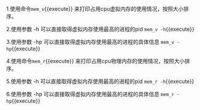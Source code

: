 1.使用命令`mem_v`{{execute}} 来打印占用cpu虚拟内存的使用情况，按照大小排序。

2.使用参数 -h 可以直接取得虚拟内存使用最高的进程的pid `mem_v -h`{{execute}} 

3.使用参数 -hp 可以直接取得虚拟内存使用最高的进程的具体信息 `mem_v -hp`{{execute}} 

4.使用命令`mem_r`{{execute}} 来打印占用cpu物理内存的使用情况，按照大小排序。

5.使用参数 -h 可以直接取得虚拟内存使用最高的进程的pid `mem_r -h`{{execute}} 

6.使用参数 -hp 可以直接取得虚拟内存使用最高的进程的具体信息 `mem_r -hp`{{execute}} 